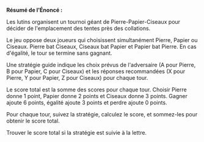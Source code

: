 **Résumé de l'Énoncé :**

Les lutins organisent un tournoi géant de Pierre-Papier-Ciseaux pour décider de l'emplacement des tentes près des collations.

Le jeu oppose deux joueurs qui choisissent simultanément Pierre, Papier ou Ciseaux. Pierre bat Ciseaux, Ciseaux bat Papier et Papier bat Pierre. En cas d'égalité, le tour se termine sans gagnant.

Une stratégie guide indique les choix prévus de l'adversaire (A pour Pierre, B pour Papier, C pour Ciseaux) et les réponses recommandées (X pour Pierre, Y pour Papier, Z pour Ciseaux) pour chaque tour.

Le score total est la somme des scores pour chaque tour. Choisir Pierre donne 1 point, Papier donne 2 points et Ciseaux donne 3 points. Gagner ajoute 6 points, égalité ajoute 3 points et perdre ajoute 0 points.

Pour chaque tour, suivez la stratégie, calculez le score, et sommez-les pour obtenir le score total.

Trouver le score total si la stratégie est suivie à la lettre.


